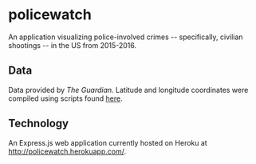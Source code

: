 # policewatch

An application visualizing police-involved crimes -- specifically, civilian shootings -- in the US from 2015-2016. 

## Data
Data provided by *The Guardian*. Latitude and longitude coordinates were compiled using scripts found [here](https://github.com/knweber/police-watch/blob/master/app/models/incident.rb).

## Technology
An Express.js web application currently hosted on Heroku at http://policewatch.herokuapp.com/. 
